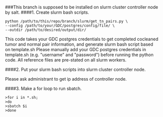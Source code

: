 ###This branch is supposed to be installed on slurm cluster controller node by salt.
####1. Create slurm bash scripts.

```
python /path/to/this/repo/branch/slurm/get_tn_pairs.py \
--config /path/to/your/GDC/postgres/config/file/ \
--outdir /path/to/desired/output/dir/
```

This code takes your GDC postgres credentials to get completed cocleaned tumor and normal pair information, and generate slurm bash script based on template.sh
Please manually add your GDC postgres credentials in template.sh (e.g. "username" and "password") before running the python code.
All reference files are pre-stated on all slurm workers.

####2. Put your slurm bash scripts into slurm cluster controller node.

Please ask administrant to get ip address of controller node.

####3. Make a for loop to run sbatch.
```
>for i in *.sh;
>do
>sbatch $i
>done
```
